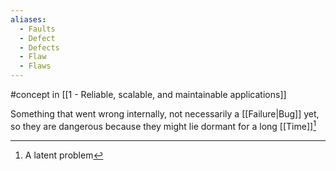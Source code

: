 ```yaml
---
aliases:
  - Faults
  - Defect
  - Defects
  - Flaw
  - Flaws
---
```

#concept in [[1 - Reliable, scalable, and maintainable applications]]

Something that went wrong internally, not necessarily a [[Failure|Bug]] yet, so they are dangerous because they might lie dormant for a long [[Time]][^1]

[^1]: A latent problem
